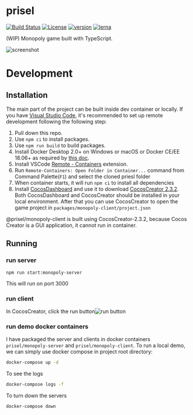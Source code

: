 # prisel

[![Build Status](https://travis-ci.org/SeawolvesAtCali/prisel.svg?branch=master)](https://travis-ci.org/SeawolvesAtCali/prisel)
[![License](https://img.shields.io/npm/l/@prisel/server.svg)](https://www.npmjs.com/package/@prisel/server)
[![version](https://img.shields.io/npm/v/@prisel/server.svg)](https://www.npmjs.com/package/@prisel/server)
[![lerna](https://img.shields.io/badge/maintained%20with-lerna-cc00ff.svg)](https://lernajs.io/)

(WIP) Monopoly game built with TypeScript.

![screenshot](https://user-images.githubusercontent.com/5957726/80856433-de8da400-8bfe-11ea-9d08-3b6411664615.png)

# Development

## Installation

The main part of the project can be built inside dev container or locally. If you have
[Visual Studio Code](https://code.visualstudio.com/), it's recommended to set up remote development
following the following step:

1. Pull down this repo.
1. Use `npm ci` to install packages.
1. Use `npm run build` to build packages.
1. Install Docker Desktop 2.0+ on Windows or macOS or Docker CE/EE 18.06+ as required by
   [this doc](https://code.visualstudio.com/docs/remote/containers#_system-requirements).
1. Install VSCode
   [Remote - Containers](https://marketplace.visualstudio.com/items?itemName=ms-vscode-remote.remote-containers)
   extension.
1. Run `Remote-Containers: Open Folder in Container...` command from Command Palette(`F1`) and
   select the cloned priesl folder
1. When container starts, it will run `npm ci` to install all dependencies
1. Install [CocosDashboard](https://docs.cocos.com/creator/manual/en/getting-started/dashboard.html)
   and use it to download [CocosCreator 2.3.2](cocos-dashboard://download/2d_2.3.2). Both
   CocosDashboard and CocosCreator should be installed in your local environment. After that you can
   use CocosCreator to open the game project in `packages/monopoly-client/project.json`

@prisel/monopoly-client is built using CocosCreator-2.3.2, because Cocos Creator is a GUI
application, it cannot run in container.

## Running

### run server

```
npm run start:monopoly-server
```

This will run on port 3000

### run client

In CocosCreator, click the run
button![run
button](https://user-images.githubusercontent.com/5957726/80856203-a9805200-8bfc-11ea-8afb-0de2bf5fcd81.png)

### run demo docker containers

I have packaged the server and clients in docker containers `prisel/monopoly-server` and
`prisel/monopoly-client`. To run a local demo, we can simply use docker compose in project root
directory:

```bash
docker-compose up -d
```

To see the logs

```bash
docker-compose logs -f
```

To turn down the servers

```bash
docker-compose down
```
